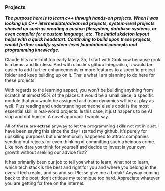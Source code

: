 ### Projects

__*The purpose here is to learn c++ through hands-on projects. When I was looking up C++ intermediate/advanced projects, system-level projects showed up such as creating a custom filesystem, database systems, or even compiler for a custom language, etc. The initial skeleton layout helps with a quick headstart. Continuing to build upon these projects, would further solidify system-level foundational concepts and programming knowledge.*__

Claude hits rate-limit too early lately. So, I start with Grok now because grok is a beast and limitless. And with claude's github integration, it would be easier to add further enhancements or more features to a specific project folder and keep building up on it. That's what I am planning to do here for these projects.

With regards to the learning aspect, you won't be building anything from scratch at almost 95% of the places. It would be a small piece, a specific module that you would be assigned and team dynamics will be at play as well. Plus reading and understanding someone else's code is the most essential skill in real-world projects. In this case, it just happens to be AI slop and not human. A novel approach I would say. 

All of these are **extras** anyway to let the programming skills not rot in dust. I have been saying this since the day I started my github. It's purely for upskilling purposes but unintentionally happened to attract companies sending out rejects for even thinking of committing such a heinous crime. Like how dare you think for yourself and decide to invest in your own growth without seeking our advice first? 

It has primarily been our job to tell you what to learn, what not to learn, which tech stack is the best and right for you and where you belong in the overall tech realm, and so and so. Please give me a break!! Anyway coming back to the post, don't critique my technique too hard. Appreciate whatever you are getting for free on the Internet. 
